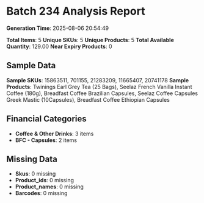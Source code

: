 # Batch 234 Analysis Report

**Generation Time**: 2025-08-06 20:54:49

**Total Items**: 5
**Unique SKUs**: 5
**Unique Products**: 5
**Total Available Quantity**: 129.00
**Near Expiry Products**: 0

## Sample Data
**Sample SKUs**: 15863511, 701155, 21283209, 11665407, 20741178
**Sample Products**: Twinings Earl Grey Tea (25 Bags), Seelaz French Vanilla Instant Coffee (180g), Breadfast Coffee Brazilian Capsules, Seelaz Coffee Capsules Greek Mastic (10Capsules), Breadfast Coffee Ethiopian Capsules

## Financial Categories
- **Coffee & Other Drinks**: 3 items
- **BFC - Capsules**: 2 items

## Missing Data
- **Skus**: 0 missing
- **Product_ids**: 0 missing
- **Product_names**: 0 missing
- **Barcodes**: 0 missing
